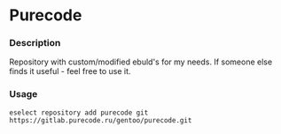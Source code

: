 # Purecode

### Description
Repository with custom/modified ebuld's for my needs. If someone else finds it useful - feel free to use it.


### Usage
```
eselect repository add purecode git https://gitlab.purecode.ru/gentoo/purecode.git
```
